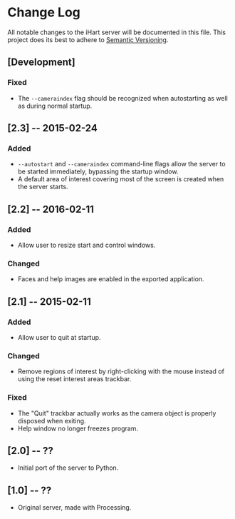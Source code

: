 # Change Log
All notable changes to the iHart server will be documented in this file.
This project does its best to adhere to [Semantic Versioning](http://semver.org/).

## [Development]
### Fixed
- The `--cameraindex` flag should be recognized when autostarting as well as during normal startup.

## [2.3] -- 2015-02-24
### Added
- `--autostart` and `--cameraindex` command-line flags allow the server to be started immediately, bypassing the startup window.
- A default area of interest covering most of the screen is created when the server starts.

## [2.2] -- 2016-02-11
### Added
- Allow user to resize start and control windows.

### Changed
- Faces and help images are enabled in the exported application.

## [2.1] -- 2015-02-11
### Added
- Allow user to quit at startup.

### Changed
- Remove regions of interest by right-clicking with the mouse instead of using the reset interest areas trackbar.

### Fixed
- The "Quit" trackbar actually works as the camera object is properly disposed when exiting.
- Help window no longer freezes program.

## [2.0] -- ??
- Initial port of the server to Python.

## [1.0] -- ??
- Original server, made with Processing.
